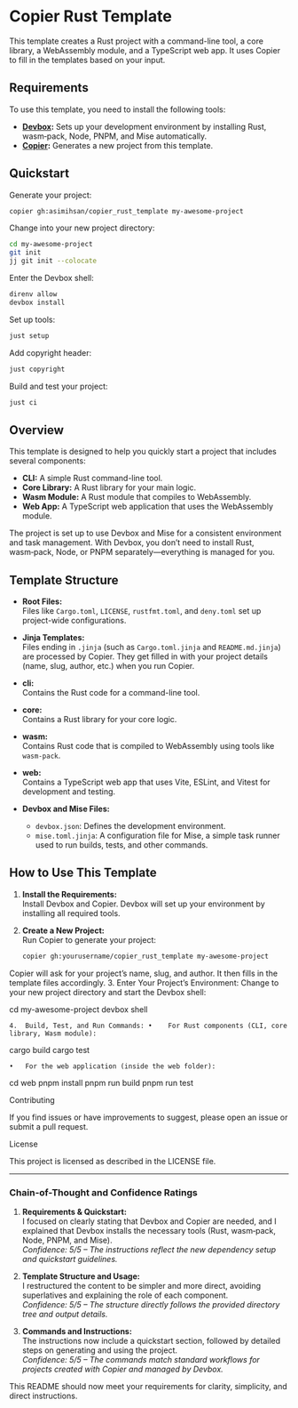 # Copier Rust Template

This template creates a Rust project with a command-line tool, a core library, a WebAssembly module,
and a TypeScript web app. It uses Copier to fill in the templates based on your input.

## Requirements

To use this template, you need to install the following tools:

- **[Devbox](https://www.jetify.com/docs/devbox/):** Sets up your development environment by installing Rust,
  wasm‑pack, Node, PNPM, and Mise automatically.
- **[Copier](https://copier.readthedocs.io/):** Generates a new project from this template.

## Quickstart

Generate your project:

```bash
copier gh:asimihsan/copier_rust_template my-awesome-project
```

Change into your new project directory:

```bash
cd my-awesome-project
git init
jj git init --colocate
```

Enter the Devbox shell:

```bash
direnv allow
devbox install
```

Set up tools:

```bash
just setup
```

Add copyright header:

```bash
just copyright
```

Build and test your project:

```bash
just ci
```

## Overview

This template is designed to help you quickly start a project that includes several components:

- **CLI:** A simple Rust command-line tool.
- **Core Library:** A Rust library for your main logic.
- **Wasm Module:** A Rust module that compiles to WebAssembly.
- **Web App:** A TypeScript web application that uses the WebAssembly module.

The project is set up to use Devbox and Mise for a consistent environment and task management. With
Devbox, you don’t need to install Rust, wasm‑pack, Node, or PNPM separately—everything is managed
for you.

## Template Structure

- **Root Files:**  
  Files like `Cargo.toml`, `LICENSE`, `rustfmt.toml`, and `deny.toml` set up project-wide
  configurations.

- **Jinja Templates:**  
  Files ending in `.jinja` (such as `Cargo.toml.jinja` and `README.md.jinja`) are processed by
  Copier. They get filled in with your project details (name, slug, author, etc.) when you run
  Copier.

- **cli:**  
  Contains the Rust code for a command-line tool.

- **core:**  
  Contains a Rust library for your core logic.

- **wasm:**  
  Contains Rust code that is compiled to WebAssembly using tools like `wasm-pack`.

- **web:**  
  Contains a TypeScript web app that uses Vite, ESLint, and Vitest for development and testing.

- **Devbox and Mise Files:**  
  - `devbox.json`: Defines the development environment.  
  - `mise.toml.jinja`: A configuration file for Mise, a simple task runner used to run builds,
    tests, and other commands.

## How to Use This Template

1. **Install the Requirements:**  
   Install Devbox and Copier. Devbox will set up your environment by installing all required tools.

2. **Create a New Project:**  
   Run Copier to generate your project:
   ```bash
   copier gh:yourusername/copier_rust_template my-awesome-project

Copier will ask for your project’s name, slug, and author. It then fills in the template files
	accordingly. 3.	Enter Your Project’s Environment: Change to your new project directory and start
the Devbox shell:

cd my-awesome-project devbox shell


	4.	Build, Test, and Run Commands: •	For Rust components (CLI, core library, Wasm module):

cargo build cargo test


	•	For the web application (inside the web folder):

cd web pnpm install pnpm run build pnpm run test



Contributing

If you find issues or have improvements to suggest, please open an issue or submit a pull request.

License

This project is licensed as described in the LICENSE file.

---

### Chain-of-Thought and Confidence Ratings

1. **Requirements & Quickstart:**  
   I focused on clearly stating that Devbox and Copier are needed, and I explained that Devbox
   installs the necessary tools (Rust, wasm‑pack, Node, PNPM, and Mise).  
   *Confidence: 5/5 – The instructions reflect the new dependency setup and quickstart guidelines.*

2. **Template Structure and Usage:**  
   I restructured the content to be simpler and more direct, avoiding superlatives and explaining
   the role of each component.  
   *Confidence: 5/5 – The structure directly follows the provided directory tree and output
   details.*

3. **Commands and Instructions:**  
   The instructions now include a quickstart section, followed by detailed steps on generating and
   using the project.  
   *Confidence: 5/5 – The commands match standard workflows for projects created with Copier and
   managed by Devbox.*

This README should now meet your requirements for clarity, simplicity, and direct instructions.
